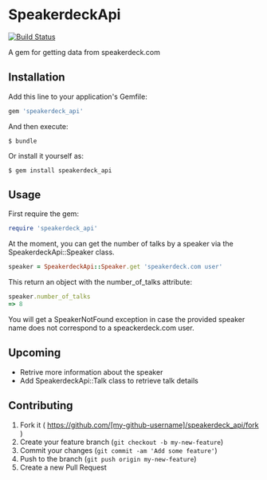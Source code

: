 # SpeakerdeckApi

[![Build Status](https://travis-ci.org/FerPerales/speakerdeck_api.png?branch=master)](https://travis-ci.org/FerPerales/speakerdeck_api)

A gem for getting data from speakerdeck.com

## Installation

Add this line to your application's Gemfile:

```ruby
gem 'speakerdeck_api'
```

And then execute:

    $ bundle

Or install it yourself as:

    $ gem install speakerdeck_api

## Usage

First require the gem:

```ruby
require 'speakerdeck_api'
```

At the moment, you can get the number of talks by a speaker via the
SpeakerdeckApi::Speaker class.

```ruby
speaker = SpeakerdeckApi::Speaker.get 'speakerdeck.com user'
```

This return an object with the number_of_talks attribute:

```ruby
speaker.number_of_talks
=> 8
```

You will get a SpeakerNotFound exception in case the provided speaker
name does not correspond to a speackerdeck.com user.

## Upcoming

* Retrive more information about the speaker
* Add SpeakerdeckApi::Talk class to retrieve talk details

## Contributing

1. Fork it ( https://github.com/[my-github-username]/speakerdeck_api/fork )
2. Create your feature branch (`git checkout -b my-new-feature`)
3. Commit your changes (`git commit -am 'Add some feature'`)
4. Push to the branch (`git push origin my-new-feature`)
5. Create a new Pull Request
